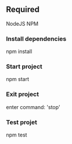 ## Required

NodeJS
NPM

### Install dependencies

npm install

### Start project

npm start

### Exit project

enter command:
'stop'

### Test projet

npm test
